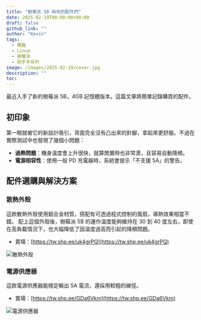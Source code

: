 ```yaml
---
title: "樹莓派 5B 與他的配件們"
date: 2025-02-19T00:00:00+08:00
draft: false
github_link: ""
author: "Kevin"
tags:
  - 開箱
  - Linux
  - 樹莓派
  - 剁手手系列
image: /images/2025-02-19/cover.jpg
description: ""
toc:
---
```


最近入手了新的樹莓派 5B，4GB 記憶體版本。這篇文章將簡單記錄購買的配件。

## 初印象

第一眼就被它的新設計吸引，背面完全沒有凸出來的針腳，拿起來更舒服。不過在實際測試中也發現了幾個小問題：
  
- **過熱問題**：機身溫度會上升很快，就算閒置時也非常燙，且容易自動降頻。
- **電源相容性**：使用一般 PD 充電器時，系統會提示「不支援 5A」的警告。

## 配件選購與解決方案

### 散熱外殼

這款散熱外殼使用鋁合金材質，搭配有可透過程式控制的風扇，導熱效果相當不錯。
配上這個外殼後，樹莓派 5B 的運作溫度能夠維持在 30 到 40 度左右，即使在高負載情況下，也大幅降低了因溫度過高而引起的降頻問題。

- 賣場：[https://tw.shp.ee/uk4grPQ](https://tw.shp.ee/uk4grPQ)

![散熱外殼](/images/2025-02-19/01.jpg)

### 電源供應器

這款電源供應器能穩定輸出 5A 電流，還採用較粗的線徑。

- 賣場：[https://tw.shp.ee/GDa6Vkm](https://tw.shp.ee/GDa6Vkm)

![電源供應器](/images/2025-02-19/02.jpg)